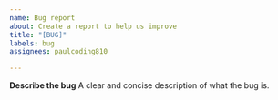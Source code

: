 ```yaml
---
name: Bug report
about: Create a report to help us improve
title: "[BUG]"
labels: bug
assignees: paulcoding810

---
```


**Describe the bug**
A clear and concise description of what the bug is.
